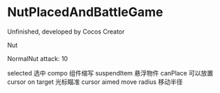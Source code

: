 # NutPlacedAndBattleGame
Unfinished, developed by Cocos Creator

Nut

NormalNut
attack: 10

selected 选中
compo 组件缩写
suspendItem 悬浮物件
canPlace 可以放置
cursor on target 光标瞄准
cursor aimed
move radius 移动半径
